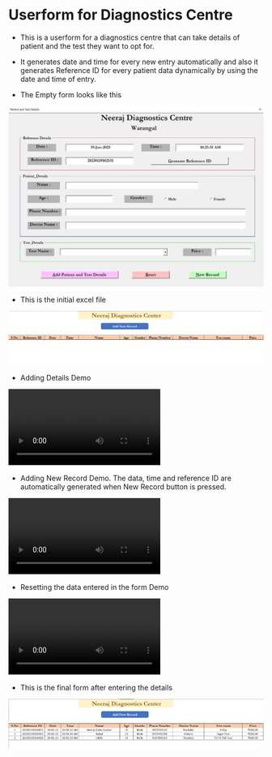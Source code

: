 # Userform for Diagnostics Centre

- This is a userform for a diagnostics centre that can take details of patient and the test they want to opt for.

- It generates date and time for every new entry automatically and also it generates Reference ID for every patient data dynamically by  using the date and time of entry.

- The Empty form looks like this

![emptyform](/Screenshots/Empty%20Form.jpeg)

- This is the initial excel file

![initialfile](/Screenshots/initial%20form.jpeg)

- Adding Details Demo

![addingdetails](/Screenshots/Add%20details.mp4)

- Adding New Record Demo. The data, time and reference ID are automatically generated when New Record button is pressed.

![newrecord](/Screenshots/New%20Record.mp4)

- Resetting the data entered in the form Demo

![reset](/Screenshots/Reset.mp4)

- This is the final form after entering the details

![finalform](/Screenshots/final%20form.jpeg)
